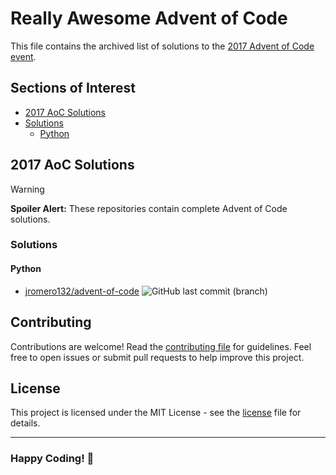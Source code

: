 # Really Awesome Advent of Code

This file contains the archived list of solutions to the [2017 Advent of Code event](https://adventofcode.com/2017).

## Sections of Interest

- [2017 AoC Solutions](#2017-aoc-solutions)
- [Solutions](#solutions)
  - [Python](#python)

## 2017 AoC Solutions

> [!WARNING]
> **Spoiler Alert:** These repositories contain complete Advent of Code solutions.

### Solutions

#### Python

- [jromero132/advent-of-code](https://github.com/jromero132/advent-of-code) ![GitHub last commit (branch)](https://img.shields.io/github/last-commit/jromero132/advent-of-code/master)

## Contributing

Contributions are welcome! Read the [contributing file](./contributing.md) for guidelines. Feel free to open issues or submit pull requests to help improve this project.

## License

This project is licensed under the MIT License - see the [license](./license) file for details.

---

### **Happy Coding!** 🚀
